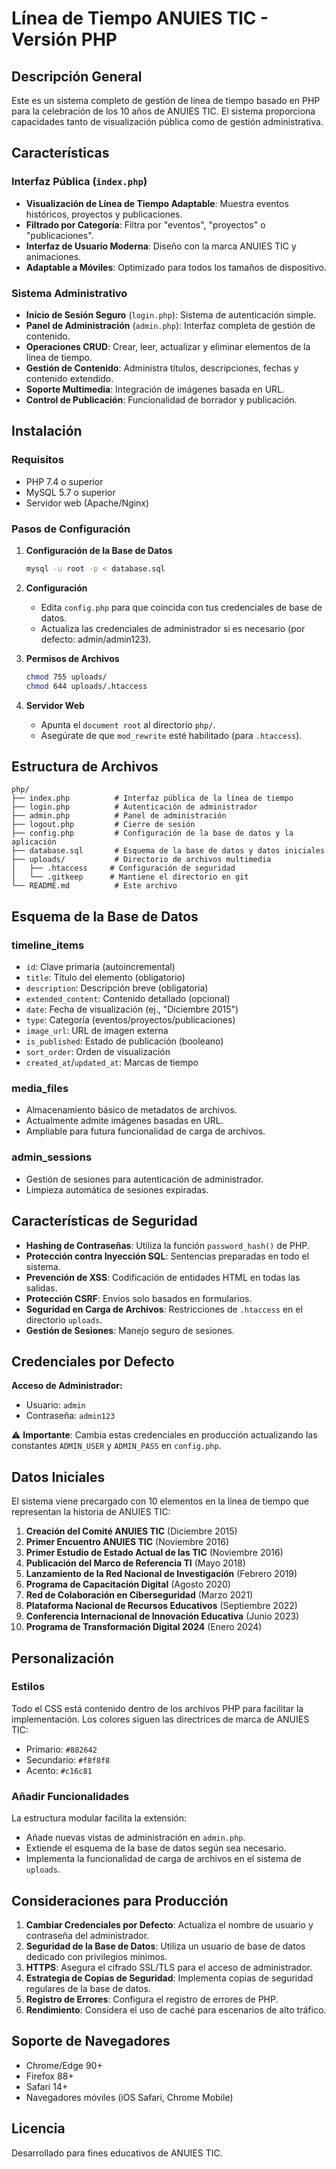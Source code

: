 # Línea de Tiempo ANUIES TIC - Versión PHP

## Descripción General
Este es un sistema completo de gestión de línea de tiempo basado en PHP para la celebración de los 10 años de ANUIES TIC. El sistema proporciona capacidades tanto de visualización pública como de gestión administrativa.

## Características

### Interfaz Pública (`index.php`)
- **Visualización de Línea de Tiempo Adaptable**: Muestra eventos históricos, proyectos y publicaciones.
- **Filtrado por Categoría**: Filtra por "eventos", "proyectos" o "publicaciones".
- **Interfaz de Usuario Moderna**: Diseño con la marca ANUIES TIC y animaciones.
- **Adaptable a Móviles**: Optimizado para todos los tamaños de dispositivo.

### Sistema Administrativo
- **Inicio de Sesión Seguro** (`login.php`): Sistema de autenticación simple.
- **Panel de Administración** (`admin.php`): Interfaz completa de gestión de contenido.
- **Operaciones CRUD**: Crear, leer, actualizar y eliminar elementos de la línea de tiempo.
- **Gestión de Contenido**: Administra títulos, descripciones, fechas y contenido extendido.
- **Soporte Multimedia**: Integración de imágenes basada en URL.
- **Control de Publicación**: Funcionalidad de borrador y publicación.

## Instalación

### Requisitos
- PHP 7.4 o superior
- MySQL 5.7 o superior
- Servidor web (Apache/Nginx)

### Pasos de Configuración

1. **Configuración de la Base de Datos**
   ```bash
   mysql -u root -p < database.sql
   ```

2. **Configuración**
   - Edita `config.php` para que coincida con tus credenciales de base de datos.
   - Actualiza las credenciales de administrador si es necesario (por defecto: admin/admin123).

3. **Permisos de Archivos**
   ```bash
   chmod 755 uploads/
   chmod 644 uploads/.htaccess
   ```

4. **Servidor Web**
   - Apunta el `document root` al directorio `php/`.
   - Asegúrate de que `mod_rewrite` esté habilitado (para `.htaccess`).

## Estructura de Archivos

```
php/
├── index.php          # Interfaz pública de la línea de tiempo
├── login.php          # Autenticación de administrador
├── admin.php          # Panel de administración
├── logout.php         # Cierre de sesión
├── config.php         # Configuración de la base de datos y la aplicación
├── database.sql       # Esquema de la base de datos y datos iniciales
├── uploads/           # Directorio de archivos multimedia
│   ├── .htaccess     # Configuración de seguridad
│   └── .gitkeep      # Mantiene el directorio en git
└── README.md          # Este archivo
```

## Esquema de la Base de Datos

### timeline_items
- `id`: Clave primaria (autoincremental)
- `title`: Título del elemento (obligatorio)
- `description`: Descripción breve (obligatoria)
- `extended_content`: Contenido detallado (opcional)
- `date`: Fecha de visualización (ej., "Diciembre 2015")
- `type`: Categoría (eventos/proyectos/publicaciones)
- `image_url`: URL de imagen externa
- `is_published`: Estado de publicación (booleano)
- `sort_order`: Orden de visualización
- `created_at`/`updated_at`: Marcas de tiempo

### media_files
- Almacenamiento básico de metadatos de archivos.
- Actualmente admite imágenes basadas en URL.
- Ampliable para futura funcionalidad de carga de archivos.

### admin_sessions
- Gestión de sesiones para autenticación de administrador.
- Limpieza automática de sesiones expiradas.

## Características de Seguridad

- **Hashing de Contraseñas**: Utiliza la función `password_hash()` de PHP.
- **Protección contra Inyección SQL**: Sentencias preparadas en todo el sistema.
- **Prevención de XSS**: Codificación de entidades HTML en todas las salidas.
- **Protección CSRF**: Envíos solo basados en formularios.
- **Seguridad en Carga de Archivos**: Restricciones de `.htaccess` en el directorio `uploads`.
- **Gestión de Sesiones**: Manejo seguro de sesiones.

## Credenciales por Defecto

**Acceso de Administrador:**
- Usuario: `admin`
- Contraseña: `admin123`

⚠️ **Importante**: Cambia estas credenciales en producción actualizando las constantes `ADMIN_USER` y `ADMIN_PASS` en `config.php`.

## Datos Iniciales

El sistema viene precargado con 10 elementos en la línea de tiempo que representan la historia de ANUIES TIC:

1. **Creación del Comité ANUIES TIC** (Diciembre 2015)
2. **Primer Encuentro ANUIES TIC** (Noviembre 2016)
3. **Primer Estudio de Estado Actual de las TIC** (Noviembre 2016)
4. **Publicación del Marco de Referencia TI** (Mayo 2018)
5. **Lanzamiento de la Red Nacional de Investigación** (Febrero 2019)
6. **Programa de Capacitación Digital** (Agosto 2020)
7. **Red de Colaboración en Ciberseguridad** (Marzo 2021)
8. **Plataforma Nacional de Recursos Educativos** (Septiembre 2022)
9. **Conferencia Internacional de Innovación Educativa** (Junio 2023)
10. **Programa de Transformación Digital 2024** (Enero 2024)

## Personalización

### Estilos
Todo el CSS está contenido dentro de los archivos PHP para facilitar la implementación. Los colores siguen las directrices de marca de ANUIES TIC:
- Primario: `#882642`
- Secundario: `#f8f8f8`
- Acento: `#c16c81`

### Añadir Funcionalidades
La estructura modular facilita la extensión:
- Añade nuevas vistas de administración en `admin.php`.
- Extiende el esquema de la base de datos según sea necesario.
- Implementa la funcionalidad de carga de archivos en el sistema de `uploads`.

## Consideraciones para Producción

1. **Cambiar Credenciales por Defecto**: Actualiza el nombre de usuario y contraseña del administrador.
2. **Seguridad de la Base de Datos**: Utiliza un usuario de base de datos dedicado con privilegios mínimos.
3. **HTTPS**: Asegura el cifrado SSL/TLS para el acceso de administrador.
4. **Estrategia de Copias de Seguridad**: Implementa copias de seguridad regulares de la base de datos.
5. **Registro de Errores**: Configura el registro de errores de PHP.
6. **Rendimiento**: Considera el uso de caché para escenarios de alto tráfico.

## Soporte de Navegadores

- Chrome/Edge 90+
- Firefox 88+
- Safari 14+
- Navegadores móviles (iOS Safari, Chrome Mobile)

## Licencia

Desarrollado para fines educativos de ANUIES TIC.

